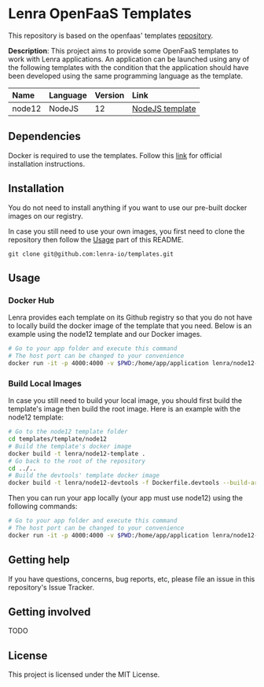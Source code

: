 # Lenra OpenFaaS Templates

This repository is based on the openfaas' templates [repository](https://github.com/openfaas/templates).

**Description**:  This project aims to provide some OpenFaaS templates to work with Lenra applications. An application can be launched using any of the following templates with the condition that the application should have been developed using the same programming language as the template.

| Name   | Language | Version | Link                                                                                 |
| :----- | :------- | :------ | :----------------------------------------------------------------------------------- |
| node12 | NodeJS   | 12      | [NodeJS template](https://github.com/lenra-io/templates/tree/master/template/node12) |

## Dependencies

Docker is required to use the templates. Follow this [link](https://docs.docker.com/get-docker/) for official installation instructions. 

## Installation

You do not need to install anything if you want to use our pre-built docker images on our registry.

In case you still need to use your own images, you first need to clone the repository then follow the [Usage](#usage) part of this README.

    git clone git@github.com:lenra-io/templates.git

## Usage

### Docker Hub

Lenra provides each template on its Github registry so that you do not have to locally build the docker image of the template that you need. Below is an example using the node12 template and our Docker images.

```bash
# Go to your app folder and execute this command
# The host port can be changed to your convenience
docker run -it -p 4000:4000 -v $PWD:/home/app/application lenra/node12-devtools
```

### Build Local Images

In case you still need to build your local image, you should first build the template's image then build the root image. Here is an example with the node12 template: 

```bash
# Go to the node12 template folder
cd templates/template/node12
# Build the template's docker image
docker build -t lenra/node12-template .
# Go back to the root of the repository
cd ../..
# Build the devtools' template docker image
docker build -t lenra/node12-devtools -f Dockerfile.devtools --build-arg TEMPLATE_IMAGE=lenra/node12-template .
```

Then you can run your app locally (your app must use node12) using the following commands:

```bash
# Go to your app folder and execute this command
# The host port can be changed to your convenience
docker run -it -p 4000:4000 -v $PWD:/home/app/application lenra/node12-devtools 
```

## Getting help

If you have questions, concerns, bug reports, etc, please file an issue in this repository's Issue Tracker.

## Getting involved

TODO



## License
This project is licensed under the MIT License.
